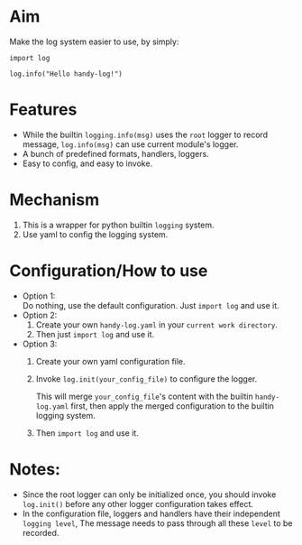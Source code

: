 # Aim
Make the log system easier to use, by simply:
```
import log

log.info("Hello handy-log!")
```

# Features
* While the builtin `logging.info(msg)` uses the `root` logger to record message,
`log.info(msg)` can use current module's logger. 
* A bunch of predefined formats, handlers, loggers.
* Easy to config, and easy to invoke.

# Mechanism
1. This is a wrapper for python builtin `logging` system.
2. Use yaml to config the logging system.

# Configuration/How to use
* Option 1:  
Do nothing, use the default configuration. Just `import log` and use it.
* Option 2:  
  1. Create your own `handy-log.yaml` in your `current work directory`.
  2. Then just `import log` and use it.
* Option 3:
  1. Create your own yaml configuration file.
  2. Invoke `log.init(your_config_file)` to configure the logger.
  
     This will merge `your_config_file`'s content with the builtin `handy-log.yaml` first,
     then apply the merged configuration to the builtin logging system.
     
  3. Then `import log` and use it.
  
# Notes:
* Since the root logger can only be initialized once,
you should invoke `log.init()` before any other logger configuration takes effect.  
* In the configuration file, loggers and handlers have their independent `logging level`,
The message needs to pass through all these `level` to be recorded.